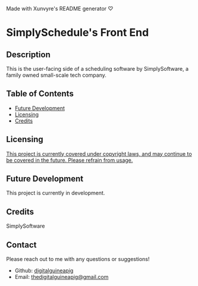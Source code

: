Made with Xunvyre's README generator ♡
# SimplySchedule's Front End
## Description
This is the user-facing side of a scheduling software by SimplySoftware, a family owned small-scale tech company.
## Table of Contents
* [Future Development](https://github.com/xunvyre/simplySch-frontend#future-development)
* [Licensing](https://github.com/xunvyre/simplySch-frontend#licensing)
* [Credits](https://github.com/xunvyre/simplySch-frontend#credits)
## Licensing
[This project is currently covered under copyright laws, and may continue to be covered in the future. Please refrain from usage.](https://choosealicense.com/no-permission/)
## Future Development
This project is currently in development.
## Credits
SimplySoftware
## Contact
Please reach out to me with any questions or suggestions!
* Github: [digitalguineapig](https://github.com/digitalguineapig/)
* Email: thedigitalguineapig@gmail.com
